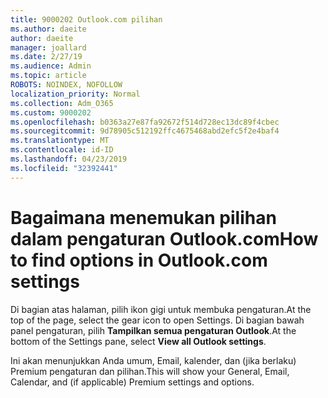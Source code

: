 ```yaml
---
title: 9000202 Outlook.com pilihan
ms.author: daeite
author: daeite
manager: joallard
ms.date: 2/27/19
ms.audience: Admin
ms.topic: article
ROBOTS: NOINDEX, NOFOLLOW
localization_priority: Normal
ms.collection: Adm_O365
ms.custom: 9000202
ms.openlocfilehash: b0363a27e87fa92672f514d728ec13dc89f4cbec
ms.sourcegitcommit: 9d78905c512192ffc4675468abd2efc5f2e4baf4
ms.translationtype: MT
ms.contentlocale: id-ID
ms.lasthandoff: 04/23/2019
ms.locfileid: "32392441"
---
```

# <a name="how-to-find-options-in-outlookcom-settings"></a><span data-ttu-id="8d78a-102">Bagaimana menemukan pilihan dalam pengaturan Outlook.com</span><span class="sxs-lookup"><span data-stu-id="8d78a-102">How to find options in Outlook.com settings</span></span>

<span data-ttu-id="8d78a-103">Di bagian atas halaman, pilih ikon gigi untuk membuka pengaturan.</span><span class="sxs-lookup"><span data-stu-id="8d78a-103">At the top of the page, select the gear icon to open Settings.</span></span> <span data-ttu-id="8d78a-104">Di bagian bawah panel pengaturan, pilih **Tampilkan semua pengaturan Outlook**.</span><span class="sxs-lookup"><span data-stu-id="8d78a-104">At the bottom of the Settings pane, select **View all Outlook settings**.</span></span>

<span data-ttu-id="8d78a-105">Ini akan menunjukkan Anda umum, Email, kalender, dan (jika berlaku) Premium pengaturan dan pilihan.</span><span class="sxs-lookup"><span data-stu-id="8d78a-105">This will show your General, Email, Calendar, and (if applicable) Premium settings and options.</span></span>